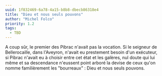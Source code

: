 ```yaml
---
uuid: 1f832469-6a78-4a15-b8b8-dbecb86318e4
title: "Dieu et nous seuls pouvons"
author: "Michel Folco"
priority: 1.2
tags:
  - TBD
---
```


A coup sûr, le premier des Pibrac n'avait pas la vocation.
Si le seigneur de Bellerocaille, dans l'Aveyron, n'avait eu prestement besoin d'un exécuteur, si Pibrac n'avait eu à choisir entre cet état et les galères, nul doute qui lui même et sa descendance n'eussent point arboré la devise de ceux qu'on nomme familièrement les "bourreaux" : Dieu et nous seuls pouvons.

